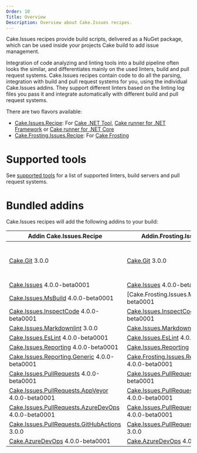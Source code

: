 ```yaml
---
Order: 10
Title: Overview
Description: Overview about Cake.Issues recipes.
---
```

Cake.Issues recipes provide build scripts, delivered as a NuGet package, which can be used inside your projects Cake build to add issue management.

Integration of code analyzing and linting tools into a build pipeline often looks the similar, and differentiates mainly on the used linters, build and pull request systems.
Cake.Issues recipes contain code to do all the parsing, integration with build and pull request systems for you, using the individual Cake.Issues addins.
They support different linters based on the linting log files you pass it and integrate automatically with different build and pull request systems.

There are two flavors available:

* [Cake.Issues.Recipe]: For [Cake .NET Tool], [Cake runner for .NET Framework] or [Cake runner for .NET Core]
* [Cake.Frosting.Issues.Recipe]: For [Cake Frosting]

# Supported tools

See [supported tools] for a list of supported linters, build servers and pull request systems.

# Bundled addins

Cake.Issues recipes will add the following addins to your build:

| Addin Cake.Issues.Recipe                              | Addin.Frosting.Issues.Recipe                            | Remarks |
|-------------------------------------------------------|---------------------------------------------------------|-|
| [Cake.Git] 3.0.0                                      | [Cake.Git] 3.0.0                                        | Only used if `RepositoryInfoProvider` type is set to `RepositoryInfoProviderType.CakeGit`. See [Git repository information configuration] for details. |
| [Cake.Issues] 4.0.0-beta0001                          | [Cake.Issues] 4.0.0-beta0001                            | |
| [Cake.Issues.MsBuild] 4.0.0-beta0001                  | [Cake.Frosting.Issues.MsBuild] 4.0.0-beta0001           | |
| [Cake.Issues.InspectCode] 4.0.0-beta0001              | [Cake.Issues.InspectCode] 4.0.0-beta0001                | |
| [Cake.Issues.Markdownlint] 3.0.0                      | [Cake.Issues.Markdownlint] 3.0.0                        | |
| [Cake.Issues.EsLint] 4.0.0-beta0001                   | [Cake.Issues.EsLint] 4.0.0-beta0001                     | |
| [Cake.Issues.Reporting] 4.0.0-beta0001                | [Cake.Issues.Reporting] 4.0.0-beta0001                  | |
| [Cake.Issues.Reporting.Generic] 4.0.0-beta0001        | [Cake.Frosting.Issues.Reporting.Generic] 4.0.0-beta0001 | |
| [Cake.Issues.PullRequests] 4.0.0-beta0001             | [Cake.Issues.PullRequests] 4.0.0-beta0001               | |
| [Cake.Issues.PullRequests.AppVeyor] 4.0.0-beta0001    | [Cake.Issues.PullRequests.AppVeyor] 4.0.0-beta0001      | |
| [Cake.Issues.PullRequests.AzureDevOps] 4.0.0-beta0001 | [Cake.Issues.PullRequests.AzureDevOps] 4.0.0-beta0001   | |
| [Cake.Issues.PullRequests.GitHubActions] 3.0.0        | [Cake.Issues.PullRequests.GitHubActions] 3.0.0          | |
| [Cake.AzureDevOps] 4.0.0-beta0001                     | [Cake.AzureDevOps] 4.0.0-beta0001                       | |

[Cake.Issues.Recipe]: https://www.nuget.org/packages/Cake.Issues.Recipe
[Cake.Frosting.Issues.Recipe]: https://www.nuget.org/packages/Cake.Frosting.Issues.Recipe
[Cake .NET Tool]: https://cakebuild.net/docs/running-builds/runners/dotnet-tool
[Cake runner for .NET Framework]: https://cakebuild.net/docs/running-builds/runners/cake-runner-for-dotnet-framework
[Cake runner for .NET Core]: https://cakebuild.net/docs/running-builds/runners/cake-runner-for-dotnet-core
[Cake Frosting]: https://cakebuild.net/docs/running-builds/runners/cake-frosting
[supported tools]: supported-tools
[Git repository information configuration]: /docs/recipe/configuration#git-repository-information
[Cake.Git]: https://cakebuild.net/extensions/cake-git/
[Cake.Issues]: https://cakebuild.net/extensions/cake-issues/
[Cake.Issues.MsBuild]: https://cakebuild.net/extensions/cake-issues-msbuild/
[Cake.Issues.InspectCode]: https://cakebuild.net/extensions/cake-issues-inspectcode/
[Cake.Issues.Markdownlint]: https://cakebuild.net/extensions/cake-issues-markdownlint/
[Cake.Issues.EsLint]: https://cakebuild.net/extensions/cake-issues-eslint/
[Cake.Issues.Reporting]: https://cakebuild.net/extensions/cake-issues-reporting/
[Cake.Issues.Reporting.Generic]: https://cakebuild.net/extensions/cake-issues-reporting-generic/
[Cake.Frosting.Issues.Reporting.Generic]: https://cakebuild.net/extensions/cake-issues-reporting-generic/
[Cake.Issues.PullRequests]: https://cakebuild.net/extensions/cake-issues-pullrequests/
[Cake.Issues.PullRequests.AppVeyor]: https://cakebuild.net/extensions/cake-issues-pullrequests-appveyor/
[Cake.Issues.PullRequests.AzureDevOps]: https://cakebuild.net/extensions/cake-issues-pullrequests-azuredevops/
[Cake.Issues.PullRequests.GitHubActions]: https://cakebuild.net/extensions/cake-issues-pullrequests-githubactions/
[Cake.AzureDevOps]: https://cakebuild.net/extensions/cake-azuredevops/

